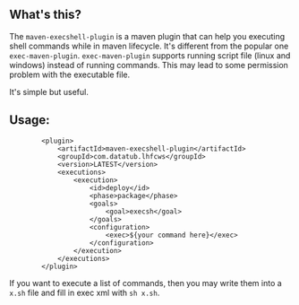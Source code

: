 
## What's this?

The `maven-execshell-plugin` is a maven plugin that can help you executing shell commands while in maven lifecycle.
It's different from the popular one `exec-maven-plugin`. `exec-maven-plugin` supports running script file (linux and windows) instead of running commands. This may lead to some permission problem with the executable file. 

It's simple but useful.

## Usage:
            <plugin>
                <artifactId>maven-execshell-plugin</artifactId>
                <groupId>com.datatub.lhfcws</groupId>
                <version>LATEST</version>
                <executions>
                    <execution>
                        <id>deploy</id>
                        <phase>package</phase>
                        <goals>
                            <goal>execsh</goal>
                        </goals>
                        <configuration>
                            <exec>${your command here}</exec>
                        </configuration>
                    </execution>
                </executions>
            </plugin>

If you want to execute a list of commands, then you may write them into a `x.sh` file and fill in exec xml with `sh x.sh`.
